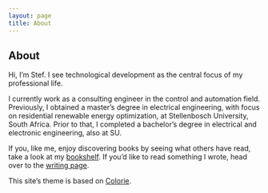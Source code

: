 ```yaml
---
layout: page
title: About
---
```


## About

Hi, I’m Stef. I see technological development as the central focus of my
professional life.

I currently work as a consulting engineer in the control and
automation field.
Previously, I obtained a master’s degree in electrical engineering, with focus
on residential renewable energy optimization, at Stellenbosch University,
South Africa.
Prior to that, I completed a bachelor’s degree in electrical and electronic
engineering, also at SU.

If you, like me, enjoy discovering books by seeing what others have read, take
a look at my [bookshelf](/bookshelf).
If you’d like to read something I wrote, head over to the [writing page](/).

This site’s theme is based on [Colorie](https://github.com/ronv/colorie).